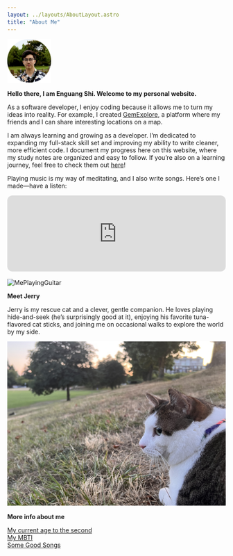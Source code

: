 ```yaml
---
layout: ../layouts/AboutLayout.astro
title: "About Me"
---
```


<img src="../../src/assets/images/me.png" alt="Me" style="width: 20%;"/>

**Hello there, I am Enguang Shi. Welcome to my personal website.**

As a software developer, I enjoy coding because it allows me to turn my ideas into reality. For example, I created <a href="https://gemexplore.xyz" target="_blank" rel="noopener noreferrer">GemExplore</a>, a platform where my friends and I can share interesting locations on a map.

I am always learning and growing as a developer. I’m dedicated to expanding my full-stack skill set and improving my ability to write cleaner, more efficient code. I document my progress here on this website, where my study notes are organized and easy to follow. If you’re also on a learning journey, feel free to check them out <a href="/posts/">here</a>!

Playing music is my way of meditating, and I also write songs. Here’s one I made—have a listen:

<iframe style="border-radius:12px" src="https://open.spotify.com/embed/track/1qN7LUXE85z2Zkqqlb5pcp?utm_source=generator" width="100%" height="175" frameBorder="0" allowfullscreen="" allow="autoplay; clipboard-write; encrypted-media; fullscreen; picture-in-picture" loading="lazy"></iframe>

![MePlayingGuitar](../../src/assets/images/guitar.jpg)

**Meet Jerry**

Jerry is my rescue cat and a clever, gentle companion. He loves playing hide-and-seek (he’s surprisingly good at it), enjoying his favorite tuna-flavored cat sticks, and joining me on occasional walks to explore the world by my side.

![Jerry](../../src/assets/images/jerry.png)

**More info about me**

<div class="reusable-component">
  <a href="javascript:void(0)" class="toggle-link" data-button-text="My current age to the second">My current age to the second</a>
  <div class="details" style="display: none;">
    <div data-details-content="age-calculation"></div>
  </div>
</div>

<div class="reusable-component">
  <a href="javascript:void(0)" class="toggle-link" data-button-text="My MBTI">My MBTI</a>
  <div class="details" style="display: none;">
    <a href="https://www.16personalities.com/entp-personality" target="_blank" rel="noopener noreferrer">ENTP-A</span>
  </div>
</div>

<div class="reusable-component">
  <a href="javascript:void(0)" class="toggle-link" data-button-text="Some Good Songs">Some Good Songs</a>
  <div class="details" style="display: none;">
    <iframe style="border-radius:12px" src="https://open.spotify.com/embed/playlist/37J2wXmbOrOSdUJ91fiAiy?utm_source=generator&theme=0" width="100%" height="152" frameBorder="0" allowfullscreen="" allow="autoplay; clipboard-write; encrypted-media; fullscreen; picture-in-picture" loading="lazy"></iframe>
  </div>
</div>

<script>
  // 通用展开/显示逻辑
  function setupReusableComponents() {
    const components = document.querySelectorAll(".reusable-component");

    components.forEach((component) => {
      const toggleLink = component.querySelector(".toggle-link");
      const details = component.querySelector(".details");

      // 设置初始文本
      toggleLink.textContent = toggleLink.getAttribute("data-button-text");

      // 点击按钮显示内容
      toggleLink.addEventListener("click", () => {
        toggleLink.style.display = "none"; // 隐藏按钮
        details.style.display = "block"; // 显示详细内容

        // 如果需要动态内容更新
        const dynamicContent = details.querySelector("[data-details-content='age-calculation']");
        if (dynamicContent) {
          dynamicContent.textContent = "Calculating age..."; // Initial buffer message
          setTimeout(() => {
            setInterval(() => {
                const birthDate = new Date("1996-06-20T11:05:00");
                const now = new Date();
                const diff = now - birthDate;

                const years = Math.floor(diff / (1000 * 60 * 60 * 24 * 365.25));
                const days = Math.floor((diff % (1000 * 60 * 60 * 24 * 365.25)) / (1000 * 60 * 60 * 24));
                const hours = Math.floor((diff % (1000 * 60 * 60 * 24)) / (1000 * 60 * 60));
                const minutes = Math.floor((diff % (1000 * 60 * 60)) / (1000 * 60));
                const seconds = Math.floor((diff % (1000 * 60)) / 1000);

                dynamicContent.innerHTML = `
                <span>I am ${years} years, ${days} days, ${hours} hours, ${minutes} minutes, and ${seconds} seconds old.</span>
                `;
            }, 1000);
          }, 500); // Simulate a short delay
        }
      });
    });
  }

  // 初始化所有可复用组件
  setupReusableComponents();
</script>
